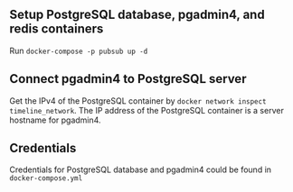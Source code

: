 ## Setup PostgreSQL database, pgadmin4, and redis containers

Run `docker-compose -p pubsub up -d`

## Connect pgadmin4 to PostgreSQL server

Get the IPv4 of the PostgreSQL container by `docker network inspect timeline_network`.
The IP address of the PostgreSQL container is a server hostname for pgadmin4.

## Credentials

Credentials for PostgreSQL database and pgadmin4 could be found in `docker-compose.yml`

